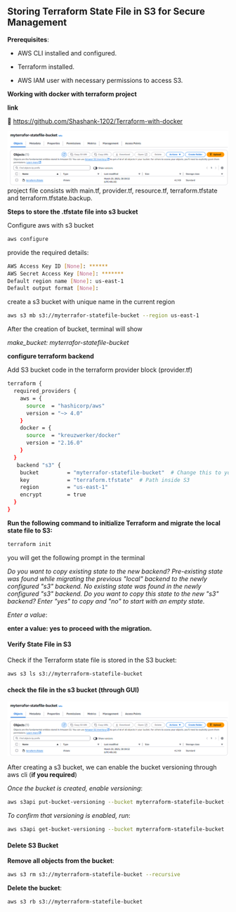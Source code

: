 ## Storing Terraform State File in S3 for Secure Management

**Prerequisites**:

- AWS CLI installed and configured.

- Terraform installed.

- AWS IAM user with necessary permissions to access S3.

**Working with docker with terraform project**

**link** 

🔗  https://github.com/Shashank-1202/Terraform-with-docker

![alt text](image.png)
project file consists with main.tf, provider.tf, resource.tf, terraform.tfstate and terraform.tfstate.backup.

**Steps to store the .tfstate file into s3 bucket**

Configure aws with s3 bucket
```sh
aws configure
```
provide the required details:
```sh
AWS Access Key ID [None]: ******
AWS Secret Access Key [None]: *******
Default region name [None]: us-east-1
Default output format [None]: 
```
create a s3 bucket with unique name in the current region
```sh
aws s3 mb s3://myterrafor-statefile-bucket --region us-east-1
```
After the creation of bucket, terminal will show

*make_bucket: myterrafor-statefile-bucket*

**configure terraform backend**

Add S3 bucket code in the terraform provider block (provider.tf)
```sh
terraform {
  required_providers {
    aws = {
      source  = "hashicorp/aws"
      version = "~> 4.0"
    }
    docker = {
      source  = "kreuzwerker/docker"
      version = "2.16.0"
    }
  }
   backend "s3" {
    bucket         = "myterrafor-statefile-bucket"  # Change this to your actual S3 bucket name
    key            = "terraform.tfstate"  # Path inside S3
    region         = "us-east-1"
    encrypt        = true
  }
}
```
**Run the following command to initialize Terraform and migrate the local state file to S3:**
```sh
terraform init
```
you will get the following prompt in the terminal

*Do you want to copy existing state to the new backend?*
  *Pre-existing state was found while migrating the previous "local" backend to the*
  *newly configured "s3" backend. No existing state was found in the newly*
  *configured "s3" backend. Do you want to copy this state to the new "s3"*
  *backend? Enter "yes" to copy and "no" to start with an empty state.*

  *Enter a value*:

  **enter a value: yes to proceed with the migration.**

  #### Verify State File in S3

  Check if the Terraform state file is stored in the S3 bucket:
  
  ```sh
  aws s3 ls s3://myterraform-statefile-bucket
  ```

  #### check the file in the s3 bucket (through GUI)
  ![alt text](image.png)


  After creating a s3 bucket, we can enable the bucket versioning through aws cli (**if you required**)

  *Once the bucket is created, enable versioning*:
 ```sh
 aws s3api put-bucket-versioning --bucket myterraform-statefile-bucket --versioning-configuration Status=Enabled
 ```
 *To confirm that versioning is enabled, run*:
 ```sh
 aws s3api get-bucket-versioning --bucket myterraform-statefile-bucket
 ```
 #### Delete S3 Bucket


**Remove all objects from the bucket**:
```sh
aws s3 rm s3://myterraform-statefile-bucket --recursive
```
**Delete the bucket**:
```sh
aws s3 rb s3://myterraform-statefile-bucket
```
